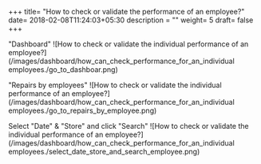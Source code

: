 +++
title= "How to check or validate the performance of an employee?"
date= 2018-02-08T11:24:03+05:30
description = ""
weight= 5
draft= false
+++

"Dashboard"
![How to check or validate the individual performance of an employee?](/images/dashboard/how_can_check_performance_for_an_individual employees./go_to_dashboar.png)


"Repairs by employees"
![How to check or validate the individual performance of an employee?](/images/dashboard/how_can_check_performance_for_an_individual employees./go_to_repairs_by_employee.png)


Select "Date" & "Store" and click "Search"
![How to check or validate the individual performance of an employee?](/images/dashboard/how_can_check_performance_for_an_individual employees./select_date_store_and_search_employee.png)